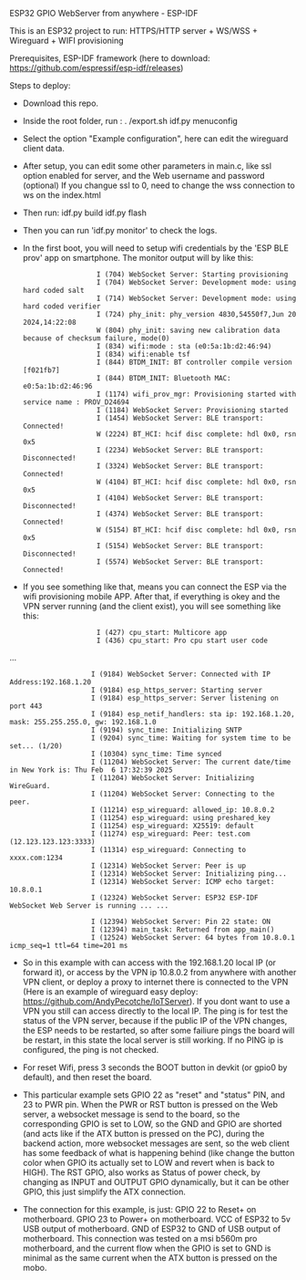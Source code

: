 ESP32 GPIO WebServer from anywhere - ESP-IDF

This is an ESP32 project to run: HTTPS/HTTP server + WS/WSS + Wireguard + WIFI provisioning

Prerequisites, ESP-IDF framework (here to download: https://github.com/espressif/esp-idf/releases)


Steps to deploy:
- Download this repo.
- Inside the root folder, run : 
  . <esp-idf instalation path>/export.sh 
  idf.py menuconfig 
- Select the option "Example configuration", here can edit the wireguard client data.
- After setup, you can edit some other parameters in main.c, like ssl option enabled for server, and the Web username and password (optional)
  If you changue ssl to 0, need to change the wss connection to ws on the index.html
- Then run:
  idf.py build
  idf.py flash
- Then you can run 'idf.py monitor' to check the logs.
- In the first boot, you will need to setup wifi credentials by the 'ESP BLE prov' app on smartphone. The monitor output will by like this:

                        I (704) WebSocket Server: Starting provisioning
                        I (704) WebSocket Server: Development mode: using hard coded salt
                        I (714) WebSocket Server: Development mode: using hard coded verifier
                        I (724) phy_init: phy_version 4830,54550f7,Jun 20 2024,14:22:08
                        W (804) phy_init: saving new calibration data because of checksum failure, mode(0)
                        I (834) wifi:mode : sta (e0:5a:1b:d2:46:94)
                        I (834) wifi:enable tsf
                        I (844) BTDM_INIT: BT controller compile version [f021fb7]
                        I (844) BTDM_INIT: Bluetooth MAC: e0:5a:1b:d2:46:96
                        I (1174) wifi_prov_mgr: Provisioning started with service name : PROV_D24694 
                        I (1184) WebSocket Server: Provisioning started
                        I (1454) WebSocket Server: BLE transport: Connected!
                        W (2224) BT_HCI: hcif disc complete: hdl 0x0, rsn 0x5
                        I (2234) WebSocket Server: BLE transport: Disconnected!
                        I (3324) WebSocket Server: BLE transport: Connected!
                        W (4104) BT_HCI: hcif disc complete: hdl 0x0, rsn 0x5
                        I (4104) WebSocket Server: BLE transport: Disconnected!
                        I (4374) WebSocket Server: BLE transport: Connected!
                        W (5154) BT_HCI: hcif disc complete: hdl 0x0, rsn 0x5
                        I (5154) WebSocket Server: BLE transport: Disconnected!
                        I (5574) WebSocket Server: BLE transport: Connected!

- If you see something like that, means you can connect the ESP via the wifi provisioning mobile APP. After that, if everything is okey and the VPN server running (and the client exist), you will see something like this:

                        I (427) cpu_start: Multicore app
                        I (436) cpu_start: Pro cpu start user code

...

                        I (9184) WebSocket Server: Connected with IP Address:192.168.1.20
                        I (9184) esp_https_server: Starting server
                        I (9184) esp_https_server: Server listening on port 443
                        I (9184) esp_netif_handlers: sta ip: 192.168.1.20, mask: 255.255.255.0, gw: 192.168.1.0
                        I (9194) sync_time: Initializing SNTP
                        I (9204) sync_time: Waiting for system time to be set... (1/20)
                        I (10304) sync_time: Time synced
                        I (11204) WebSocket Server: The current date/time in New York is: Thu Feb  6 17:32:39 2025
                        I (11204) WebSocket Server: Initializing WireGuard.
                        I (11204) WebSocket Server: Connecting to the peer.
                        I (11214) esp_wireguard: allowed_ip: 10.8.0.2
                        I (11254) esp_wireguard: using preshared_key
                        I (11254) esp_wireguard: X25519: default
                        I (11274) esp_wireguard: Peer: test.com (12.123.123.123:3333)
                        I (11314) esp_wireguard: Connecting to xxxx.com:1234
                        I (12314) WebSocket Server: Peer is up
                        I (12314) WebSocket Server: Initializing ping...
                        I (12314) WebSocket Server: ICMP echo target: 10.8.0.1
                        I (12324) WebSocket Server: ESP32 ESP-IDF WebSocket Web Server is running ... ...
                        
                        I (12394) WebSocket Server: Pin 22 state: ON
                        I (12394) main_task: Returned from app_main()
                        I (12524) WebSocket Server: 64 bytes from 10.8.0.1 icmp_seq=1 ttl=64 time=201 ms
  
- So in this example with can access with the 192.168.1.20 local IP (or forward it), or access by the VPN ip 10.8.0.2 from anywhere with another VPN client, or deploy a proxy to internet there is connected to the VPN  (Here is an example of wireguard easy deploy: https://github.com/AndyPecotche/IoTServer).
  If you dont want to use a VPN you still can access directly to the local IP.
  The ping is for test the status of the VPN server, because if the public IP of the VPN changes, the ESP needs to be restarted, so after some failiure pings the board will be restart, in this state the local server is still working. If no PING ip is configured, the ping is not checked.

- For reset Wifi, press 3 seconds the BOOT button in devkit (or gpio0 by default), and then reset the board.

- This particular example sets GPIO 22 as "reset" and "status" PIN, and 23 to PWR pin. When the PWR or RST button is pressed on the Web server, a websocket message is send to the board, so the corresponding GPIO is set to LOW, so the GND and GPIO are shorted (and acts like if the ATX button is pressed on the PC), during the backend action, more websocket messages are sent, so the web client has some feedback of what is happening behind (like change the button color when GPIO its actually set to LOW and revert when is back to HIGH). The RST GPIO, also works as Status of power check, by changing as INPUT and OUTPUT GPIO dynamically, but it can be other GPIO, this just simplify the ATX connection.
- The connection for this example, is just:
  GPIO 22 to Reset+ on motherboard.
  GPIO 23 to Power+ on motherboard.
  VCC of ESP32 to 5v USB output of motherboard.
  GND of ESP32 to GND of USB output of motherboard.
  This connection was tested on a msi b560m pro motherboard, and the current flow when the GPIO is set to GND is minimal as the same current when the ATX button is pressed on the mobo.
